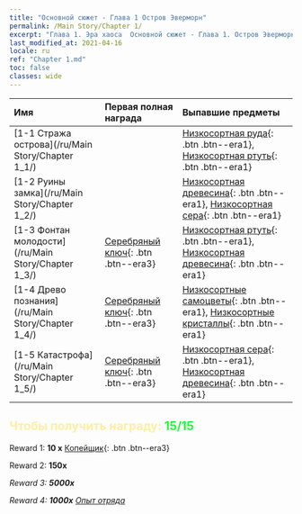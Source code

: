 ```yaml
---
title: "Основной сюжет - Глава 1 Остров Эверморн"
permalink: /Main Story/Chapter 1/
excerpt: "Глава 1. Эра хаоса  Основной сюжет - Глава 1. Остров Эверморн"
last_modified_at: 2021-04-16
locale: ru
ref: "Chapter 1.md"
toc: false
classes: wide
---
```


  | Имя |  Первая полная награда | Выпавшие предметы |
  |:------------|:------------|:------------| 
  | [1-1 Стража острова](/ru/Main Story/Chapter 1_1/) |  | [Низкосортная руда](/ru/Items/mat_1/){: .btn .btn--era1}, [Низкосортная ртуть](/ru/Items/mat_2/){: .btn .btn--era1} |
  | [1-2 Руины замка](/ru/Main Story/Chapter 1_2/) |  | [Низкосортная древесина](/ru/Items/mat_1/){: .btn .btn--era1}, [Низкосортная сера](/ru/Items/mat_3/){: .btn .btn--era1} |
  | [1-3 Фонтан молодости](/ru/Main Story/Chapter 1_3/) | [Серебряный ключ](/ru/Items/con_693/){: .btn .btn--era3} | [Низкосортная ртуть](/ru/Items/mat_2/){: .btn .btn--era1}, [Низкосортная древесина](/ru/Items/mat_1/){: .btn .btn--era1} |
  | [1-4 Древо познания](/ru/Main Story/Chapter 1_4/) | [Серебряный ключ](/ru/Items/con_693/){: .btn .btn--era3} | [Низкосортные самоцветы](/ru/Items/mat_4/){: .btn .btn--era1}, [Низкосортные кристаллы](/ru/Items/mat_5/){: .btn .btn--era1} |
  | [1-5 Катастрофа](/ru/Main Story/Chapter 1_5/) | [Серебряный ключ](/ru/Items/con_693/){: .btn .btn--era3} | [Низкосортная сера](/ru/Items/mat_3/){: .btn .btn--era1}, [Низкосортная древесина](/ru/Items/mat_1/){: .btn .btn--era1} |


## <span style="color: #ffeea0">Чтобы получить награду: </span><span style="color: #27f73a">15/15</span>

 Reward 1: **10 x** [Копейщик](/ru/Items/unt_190/){: .btn .btn--era3}

 Reward 2:  **150x** <i class="fas fa-gem"/>

 Reward 3:  **5000x** <i class="fas fa-coins"/>

 Reward 4:  **1000x** [Опыт отряда](/ru/Items/con_902/)

